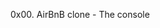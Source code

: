 0x00. AirBnB clone - The console

<img src="https://s3.amazonaws.com/alx-intranet.hbtn.io/uploads/medias/2018/6/65f4a1dd9c51265f49d0.png?X-Amz-Algorithm=AWS4-HMAC-SHA256&amp;X-Amz-Credential=AKIARDDGGGOUSBVO6H7D%2F20240206%2Fus-east-1%2Fs3%2Faws4_request&amp;X-Amz-Date=20240206T132251Z&amp;X-Amz-Expires=86400&amp;X-Amz-SignedHeaders=host&amp;X-Amz-Signature=2e9b1be5ab68aff4edaa213e226a85cf93fe9fc4f81dce4226d21efce79ebb21" alt="" loading="lazy" style="">
